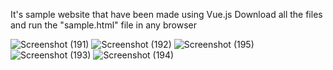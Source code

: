 It's sample website that have been made using Vue.js
Download all the files and run the "sample.html" file in any browser

![Screenshot (191)](https://user-images.githubusercontent.com/66291880/111031885-c2b67980-842f-11eb-9ae7-f7b1e3fe2934.png)
![Screenshot (192)](https://user-images.githubusercontent.com/66291880/111031899-d19d2c00-842f-11eb-99a4-2b026f0754ca.png)
![Screenshot (195)](https://user-images.githubusercontent.com/66291880/111031902-d661e000-842f-11eb-88a3-98f3a7bf8904.png)
![Screenshot (193)](https://user-images.githubusercontent.com/66291880/111031913-de218480-842f-11eb-8727-ad327eafc62b.png)
![Screenshot (194)](https://user-images.githubusercontent.com/66291880/111031922-e4affc00-842f-11eb-9e81-deb7ce14ba3e.png)
